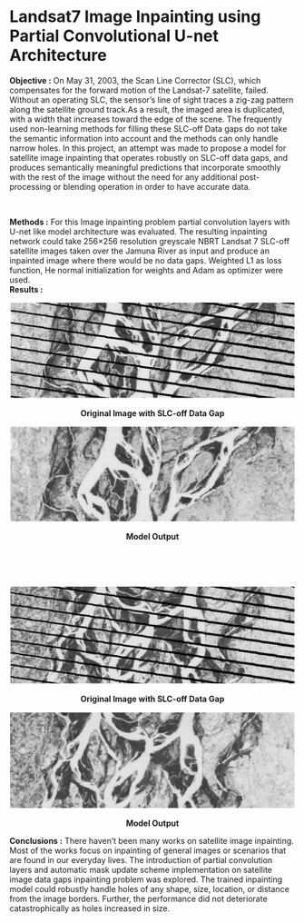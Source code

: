 # Landsat7 Image Inpainting using Partial Convolutional U-net Architecture

**Objective :** On May 31, 2003, the Scan Line Corrector (SLC), which compensates for the forward motion of the Landsat-7 satellite, failed. Without an operating SLC, the sensor’s line of sight traces a zig-zag pattern along the satellite ground track.As a result, the imaged area is duplicated, with a width that increases toward the edge of the scene. The frequently used non-learning methods for filling these SLC-off Data gaps do not take the semantic information into account and the methods can only handle narrow holes. In this project, an attempt was made to propose a model for satellite image inpainting that operates robustly on SLC-off data gaps, and produces semantically meaningful predictions that incorporate smoothly with the rest of the image without the need for any additional post-processing or blending operation in order to have accurate data.

<br/>

**Methods :** For this Image inpainting problem partial convolution layers with U-net like model architecture was evaluated. The resulting inpainting network could take 256×256 resolution greyscale NBRT Landsat 7 SLC-off satellite images taken over the Jamuna River as input and produce an inpainted image where there would be no data gaps. Weighted L1 as loss function, He normal initialization for weights and Adam as optimizer were used. 
<br/>
**Results :**  

![alt text](https://github.com/antorhasan/landsat7_image_inpainting/blob/master/pngs/original1.png)

<p align="center">
  <b>Original Image with SLC-off Data Gap</b><br>
</p>

![alt text](https://github.com/antorhasan/landsat7_image_inpainting/blob/master/pngs/fixed1.png)

<p align="center">
  <b>Model Output</b><br>
</p>

<br/>
<br/>
<br/>

![alt text](https://github.com/antorhasan/landsat7_image_inpainting/blob/master/pngs/original2.png)

<p align="center">
  <b>Original Image with SLC-off Data Gap</b>
</p>

![alt text](https://github.com/antorhasan/landsat7_image_inpainting/blob/master/pngs/fixed2.png)

<p align="center">
  <b>Model Output</b><br>
</p>

</b>

**Conclusions :**
There haven’t been many works on satellite image inpainting. Most of the works focus on inpainting of general images or scenarios that are found in our everyday lives. The introduction of partial convolution layers and automatic mask update scheme implementation on satellite image data gaps inpainting problem was explored. The trained inpainting model could robustly handle holes of any shape, size, location, or distance from the image borders. Further, the performance did not deteriorate catastrophically as holes increased in size. 




